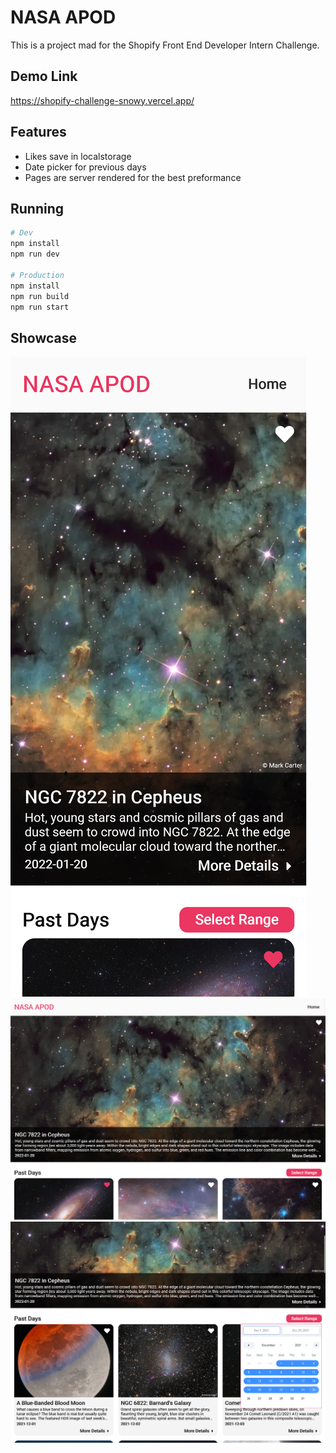 # NASA APOD
This is a project mad for the Shopify Front End Developer Intern Challenge.

## Demo Link
https://shopify-challenge-snowy.vercel.app/

## Features
* Likes save in localstorage
* Date picker for previous days
* Pages are server rendered for the best preformance

## Running

```bash
# Dev
npm install
npm run dev

# Production
npm install
npm run build
npm run start
```

## Showcase

![Mobile screenshot of the website](/images/mobile.png "Mobile screenshot of the website")
![Desktop screenshot of the website](/images/desktop.png "Mobile screenshot of the website")
![Showcase of the date picker](/images/datepicker.png "Showcase of the date picker")
